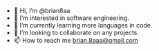 - 👋 Hi, I’m @brian8aa
- 👀 I’m interested in software engineering.  
- 🌱 I’m currently learning more languages in code.
- 💞️ I’m looking to collaborate on any projects.
- 📫 How to reach me brian.8aaa@gmail.com

<!---
brian8aa/brian8aa is a ✨ special ✨ repository because its `README.md` (this file) appears on your GitHub profile.
You can click the Preview link to take a look at your changes.
--->
